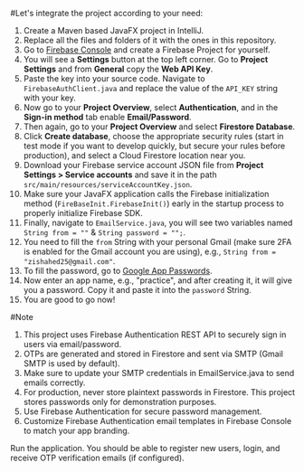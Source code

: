 #Let's integrate the project according to your need:

1. Create a Maven based JavaFX project in IntelliJ.  
2. Replace all the files and folders of it with the ones in this repository.  
3. Go to [Firebase Console](https://console.firebase.google.com/) and create a Firebase Project for yourself.  
4. You will see a **Settings** button at the top left corner. Go to **Project Settings** and from **General** copy the **Web API Key**.  
5. Paste the key into your source code. Navigate to `FirebaseAuthClient.java` and replace the value of the `API_KEY` string with your key.  
6. Now go to your **Project Overview**, select **Authentication**, and in the **Sign-in method** tab enable **Email/Password**.  
7. Then again, go to your **Project Overview** and select **Firestore Database**.  
8. Click **Create database**, choose the appropriate security rules (start in test mode if you want to develop quickly, but secure your rules before production), and select a Cloud Firestore location near you.  
9. Download your Firebase service account JSON file from **Project Settings > Service accounts** and save it in the path `src/main/resources/serviceAccountKey.json`.  
10. Make sure your JavaFX application calls the Firebase initialization method (`FireBaseInit.FirebaseInit()`) early in the startup process to properly initialize Firebase SDK.  
11. Finally, navigate to `EmailService.java`, you will see two variables named `String from = ""` & `String password = "";`.  
12. You need to fill the `from` String with your personal Gmail (make sure 2FA is enabled for the Gmail account you are using), e.g., `String from = "zishahed25@gmail.com"`.  
13. To fill the password, go to [Google App Passwords](https://myaccount.google.com/apppasswords).  
14. Now enter an app name, e.g., "practice", and after creating it, it will give you a password. Copy it and paste it into the `password` String.  
15. You are good to go now!

#Note
  1. This project uses Firebase Authentication REST API to securely sign in users via email/password.
  2. OTPs are generated and stored in Firestore and sent via SMTP (Gmail SMTP is used by default).
  3. Make sure to update your SMTP credentials in EmailService.java to send emails correctly.
  4. For production, never store plaintext passwords in Firestore. This project stores passwords only for demonstration purposes.
  5. Use Firebase Authentication for secure password management.
  6. Customize Firebase Authentication email templates in Firebase Console to match your app branding.



















Run the application. You should be able to register new users, login, and receive OTP verification emails (if configured).

